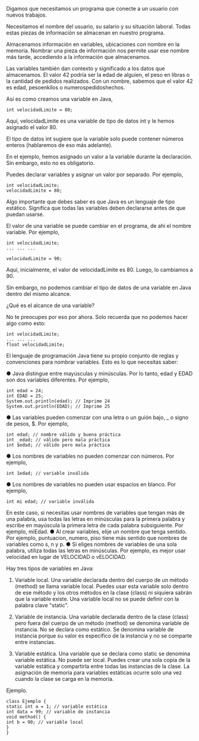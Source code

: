 Digamos que necesitamos un programa que conecte a un usuario con nuevos trabajos.

Necesitamos el nombre del usuario, su salario y su situación laboral. Todas estas piezas
de información se almacenan en nuestro programa.

Almacenamos información en variables, ubicaciones con nombre en la memoria.
Nombrar una pieza de información nos permite usar ese nombre más tarde, accediendo
a la información que almacenamos.

Las variables también dan contexto y significado a los datos que almacenamos. El valor
42 podría ser la edad de alguien, el peso en libras o la cantidad de pedidos realizados.
Con un nombre, sabemos que el valor 42 es edad, pesoenkilos o
numerospedidoshechos.

Así es como creamos una variable en Java,

    int velocidadLimite = 80;
    
Aquí, velocidadLimite es una variable de tipo de datos int y le hemos asignado el valor
80.

El tipo de datos int sugiere que la variable solo puede contener números enteros
(hablaremos de eso más adelante).

En el ejemplo, hemos asignado un valor a la variable durante la declaración. Sin
embargo, esto no es obligatorio.

Puedes declarar variables y asignar un valor por separado. Por ejemplo,

    int velocidadLimite;
    velocidadLimite = 80;
    
Algo importante que debes saber es que Java es un lenguaje de tipo estático. Significa
que todas las variables deben declararse antes de que puedan usarse.

El valor de una variable se puede cambiar en el programa, de ahí el nombre variable. Por
ejemplo,

    int velocidadLimite;
    ... ... ...

    velocidadLimite = 90;
    
Aquí, inicialmente, el valor de velocidadLimite es 80. Luego, lo cambiamos a 90.

Sin embargo, no podemos cambiar el tipo de datos de una variable en Java dentro del
mismo alcance.

¿Qué es el alcance de una variable?

No te preocupes por eso por ahora. Solo recuerda que no podemos hacer algo como
esto:

    int velocidadLimite;
    ... ... ...
    float velocidadLimite;
    
El lenguaje de programación Java tiene su propio conjunto de reglas y convenciones
para nombrar variables. Esto es lo que necesitas saber:

● Java distingue entre mayúsculas y minúsculas. Por lo tanto, edad y EDAD son dos
variables diferentes. Por ejemplo,

    int edad = 24;
    int EDAD = 25;
    System.out.println(edad); // Imprime 24
    System.out.println(EDAD); // Imprime 25
    
 ● Las variables pueden comenzar con una letra o un guión bajo, _ o signo de pesos,
$. Por ejemplo,

    int edad; // nombre válido y buena práctica
    int _edad; // válido pero mala práctica
    int $edad; // válido pero mala práctica
    
 ● Los nombres de variables no pueden comenzar con números. Por ejemplo,
 
    int 1edad; // variable inválida
    
 ● Los nombres de variables no pueden usar espacios en blanco. Por ejemplo,

    int mi edad; // variable inválida
    
 En este caso, si necesitas usar nombres de variables que tengan más de una palabra, usa
todas las letras en minúsculas para la primera palabra y escribe en mayúscula la primera
letra de cada palabra subsiguiente. Por ejemplo, miEdad.
● Al crear variables, elije un nombre que tenga sentido. Por ejemplo, puntuacion,
numero, piso tiene más sentido que nombres de variables como s, n y p.
● Si eliges nombres de variables de una sola palabra, utiliza todas las letras en
minúsculas. Por ejemplo, es mejor usar velocidad en lugar de VELOCIDAD o
vELOCIDAD.

Hay tres tipos de variables en Java:

1. Variable local. Una variable declarada dentro del cuerpo de un método (method)
se llama variable local. Puedes usar esta variable solo dentro de ese método y los
otros métodos en la clase (class) ni siquiera sabrán que la variable existe.
Una variable local no se puede definir con la palabra clave "static".

2. Variable de instancia. Una variable declarada dentro de la clase (class) pero fuera
del cuerpo de un método (method) se denomina variable de instancia. No se
declara como estático. Se denomina variable de instancia porque su valor es
específico de la instancia y no se comparte entre instancias.

3. Variable estática. Una variable que se declara como static se denomina variable
estática. No puede ser local. Puedes crear una sola copia de la variable estática y
compartirla entre todas las instancias de la clase. La asignación de memoria para
variables estáticas ocurre solo una vez cuando la clase se carga en la memoria.

Ejemplo.

    class Ejemplo {
    static int a = 1; // variable estática
    int data = 99; // variable de instancia
    void method() {
    int b = 90; // variable local
    }
    }
